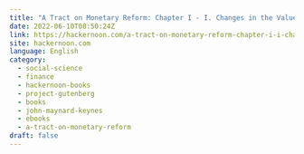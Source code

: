 ```yaml
---
title: "A Tract on Monetary Reform: Chapter I - I. Changes in the Value of Money, as affecting Distribution "
date: 2022-06-10T08:50:24Z
link: https://hackernoon.com/a-tract-on-monetary-reform-chapter-i-i-changes-in-the-value-of-money-as-affecting-distribution?source=rss&utm_medium=RSS&utm_source=news.12bit.vn
site: hackernoon.com
language: English
category:
  - social-science
  - finance
  - hackernoon-books
  - project-gutenberg
  - books
  - john-maynard-keynes
  - ebooks
  - a-tract-on-monetary-reform
draft: false
---
```

